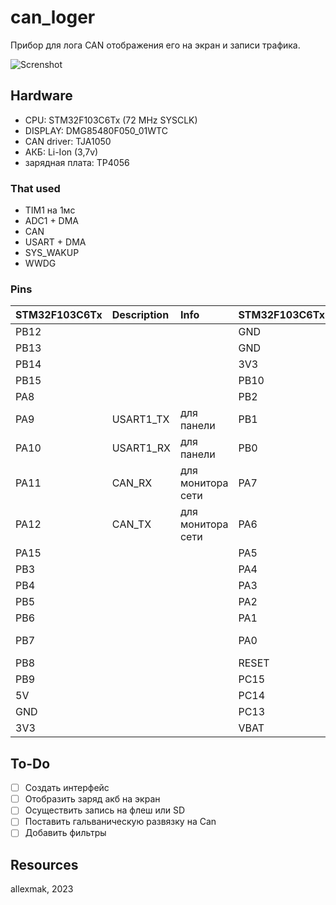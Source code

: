 # can_loger

Прибор для лога CAN отображения его на экран и записи  трафика.

![Screnshot](https://github.com/allexmak1/can_loger/tree/main/image/image.jpg)

## Hardware 
 * CPU: STM32F103C6Tx (72 MHz SYSCLK)
 * DISPLAY: DMG85480F050_01WTC
 * CAN driver: TJA1050
 * АКБ: Li-Ion (3,7v)
 * зарядная плата: TP4056

### That used
 * TIM1 на 1мс
 * ADC1 + DMA
 * CAN
 * USART + DMA
 * SYS_WAKUP
 * WWDG

### Pins

|STM32F103C6Tx|Description|Info            |STM32F103C6Tx|Description |Info           |
|:----------- |:----------|:-------------- |:-----------|:---------- |:--------------|
|PB12         |           |                |GND         |            |               |
|PB13         |           |                |GND         |            |               |
|PB14         |           |                |3V3         |            |               |
|PB15         |           |                |PB10        |            |               |
|PA8          |           |                |PB2         |            |               |
|PA9          | USART1_TX | для панели     |PB1         |            |               |
|PA10         | USART1_RX | для панели     |PB0         |            |               |
|PA11         | CAN_RX    | для монитора сети|PA7         |            |               |
|PA12         | СAN_TX    | для монитора сети|PA6         |            |               |
|PA15         |           |                |PA5         |            |               |
|PB3          |           |                |PA4         |            |               |
|PB4          |           |                |PA3         |            |               |
|PB5          |           |                |PA2         |            |               |
|PB6          |           |                |PA1         | ADC1_IN1   | заряд акб     |
|PB7          |           |                |PA0         |  SYS_WAKUP | для пробуждения|
|PB8          |           |                |RESET       |            |               |
|PB9          |           |                |PC15        |            |               |
|5V           |           |                |PC14        |            |               |
|GND          |           |                |PC13        |            |               |
|3V3          |           |                |VBAT        |            |               |

## To-Do

 - [ ] Создать интерфейс
 - [ ] Отобразить заряд акб на экран
 - [ ] Осуществить запись на флеш или SD
 - [ ] Поставить гальваническую развязку на Can
 - [ ] Добавить фильтры

## Resources

 allexmak, 2023
